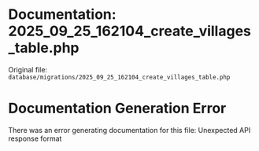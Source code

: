 # Documentation: 2025_09_25_162104_create_villages_table.php

Original file: `database/migrations/2025_09_25_162104_create_villages_table.php`

# Documentation Generation Error

There was an error generating documentation for this file: Unexpected API response format